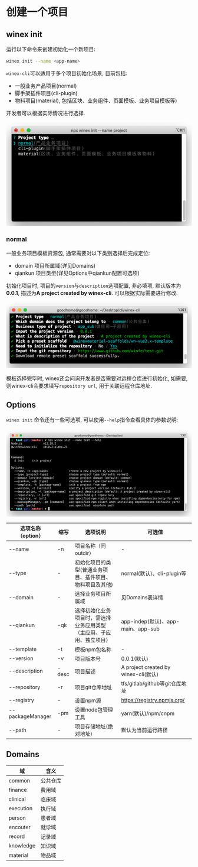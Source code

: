 # 创建一个项目

## winex init

运行以下命令来创建初始化一个新项目:

```bash
winex init --name <app-name>
```

`winex-cli`可以适用于多个项目初始化场景, 目前包括:

- 一般业务产品项目(normal)
- 脚手架插件项目(cli-plugin)
- 物料项目(material), 包括区块、业务组件、页面模板、业务项目模板等)

开发者可以根据实际情况进行选择.

![CLI preview](./assets/init.png)

### normal

一般业务项目模板资源包, 通常需要对以下类别选择后完成定位:

- domain 项目所属域(详见Domains)
- qiankun 项目类型(详见Options中qiankun配置可选项)

初始化项目时, 项目的`version`与`description`选项配置, 非必填项, 默认版本为**0.0.1**, 描述为**A project created by winex-cli**. 可以根据实际需要进行修改.

![CLI preview](./assets/scaffold.png)

模板选择完毕时, winex还会问询开发者是否需要对远程仓库进行初始化, 如需要, 则winex-cli会要求填写`repository url`, 用于关联远程仓库地址.

## Options

`winex init` 命令还有一些可选项, 可以使用`--help`指令查看具体的参数说明:

![CLI preview](./assets/help.png)

| 选项名称（option） | 缩写 | 选项说明 |  可选值 |
|---------- |-------- |-------- |-------- |
| --name | -n | 项目名称（同outdir） | - |
| --type | -   | 初始化项目的类型(普通业务项目、插件项目、物料项目及其他) | normal(默认)、cli-plugin等 |
| --domain | -   | 选择业务项目所属域 | 见Domains表详情 |
|--qiankun |	-qk	|选择初始化业务项目时，需选择业务应用类型（主应用、子应用、独立项目）	|app-indep(默认)、app-main、app-sub|
|--template |	-t	| 模板npm包名称 |	- |
|--version |	-v	| 项目版本号 |	0.0.1(默认) |
|--description |	-desc	| 项目描述 |	A project created by winex-cli(默认) |
|--repository |	-r	|项目git仓库地址	|tfs/gitlab/github等git仓库地址|
|--registry |	-	|设置npm源 |	https://registry.npmjs.org/|
|--packageManager |	-pm	| 设置node包管理工具 |	yarn(默认)/npm/cnpm|
|--path |	-	 |项目存储地址(绝对地址)	|默认为当前运行路径|

## Domains
| 域 | 含义 |
|---------- |-------- |
| common | 公共仓库 |
| finance | 费用域 |
| clinical | 临床域 |
| execution | 执行域 |
| person | 患者域 |
| encouter | 就诊域 |
| record | 记录域 |
| knowledge | 知识域 |
| material | 物品域 |
